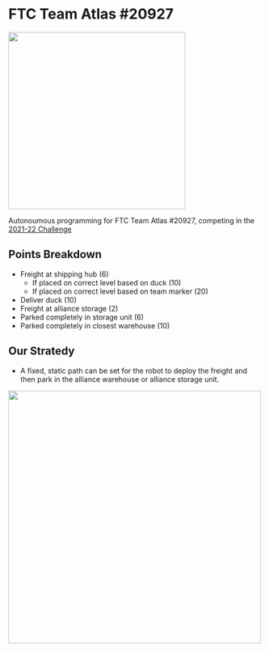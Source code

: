 # FTC Team Atlas #20927

<img src="https://user-images.githubusercontent.com/83014418/159108844-31421b31-b0c7-4a9b-9a34-9f3196391e0b.png" width="350">

Autonoumous programming for FTC Team Atlas #20927, competing in the [2021-22 Challenge](https://youtu.be/I6lX12idAf8)

## Points Breakdown

- Freight at shipping hub (6)
  - If placed on correct level based on duck (10)
  - If placed on correct level based on team marker (20)
- Deliver duck (10)
- Freight at alliance storage (2)
- Parked completely  in storage unit (6)
- Parked completely in closest warehouse (10)

## Our Stratedy

- A fixed, static path can be set for the robot to deploy the freight and then park in the alliance warehouse or alliance storage unit.

<img src="https://2589213514-files.gitbook.io/~/files/v0/b/gitbook-legacy-files/o/assets%2F-MHCAE012xNfg1h3SM9v%2F-MhnZwaDglmjTpkr440u%2F-Mhti0QkX3gRgYC69QhR%2Fgame%20floor%20auton%20plan.svg?alt=media&token=475a2459-d4f1-4dd8-a6d7-a302a40e943a" width="500">
